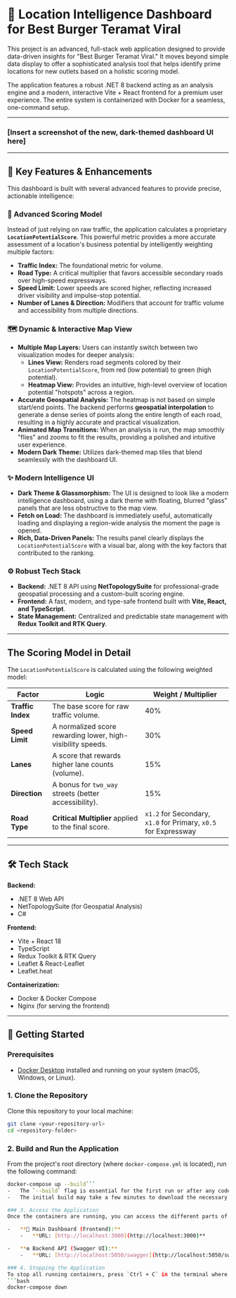 # 🍔 Location Intelligence Dashboard for Best Burger Teramat Viral

This project is an advanced, full-stack web application designed to provide data-driven insights for "Best Burger Teramat Viral." It moves beyond simple data display to offer a sophisticated analysis tool that helps identify prime locations for new outlets based on a holistic scoring model.

The application features a robust .NET 8 backend acting as an analysis engine and a modern, interactive Vite + React frontend for a premium user experience. The entire system is containerized with Docker for a seamless, one-command setup.

---

### [Insert a screenshot of the new, dark-themed dashboard UI here]

---

## 🚀 Key Features & Enhancements

This dashboard is built with several advanced features to provide precise, actionable intelligence:

### 🧠 Advanced Scoring Model
Instead of just relying on raw traffic, the application calculates a proprietary **`LocationPotentialScore`**. This powerful metric provides a more accurate assessment of a location's business potential by intelligently weighting multiple factors:
-   **Traffic Index:** The foundational metric for volume.
-   **Road Type:** A critical multiplier that favors accessible secondary roads over high-speed expressways.
-   **Speed Limit:** Lower speeds are scored higher, reflecting increased driver visibility and impulse-stop potential.
-   **Number of Lanes & Direction:** Modifiers that account for traffic volume and accessibility from multiple directions.

### 🗺️ Dynamic & Interactive Map View
-   **Multiple Map Layers:** Users can instantly switch between two visualization modes for deeper analysis:
    -   **Lines View:** Renders road segments colored by their `LocationPotentialScore`, from red (low potential) to green (high potential).
    -   **Heatmap View:** Provides an intuitive, high-level overview of location potential "hotspots" across a region.
-   **Accurate Geospatial Analysis:** The heatmap is not based on simple start/end points. The backend performs **geospatial interpolation** to generate a dense series of points along the entire length of each road, resulting in a highly accurate and practical visualization.
-   **Animated Map Transitions:** When an analysis is run, the map smoothly "flies" and zooms to fit the results, providing a polished and intuitive user experience.
-   **Modern Dark Theme:** Utilizes dark-themed map tiles that blend seamlessly with the dashboard UI.

### ✨ Modern Intelligence UI
-   **Dark Theme & Glassmorphism:** The UI is designed to look like a modern intelligence dashboard, using a dark theme with floating, blurred "glass" panels that are less obstructive to the map view.
-   **Fetch on Load:** The dashboard is immediately useful, automatically loading and displaying a region-wide analysis the moment the page is opened.
-   **Rich, Data-Driven Panels:** The results panel clearly displays the `LocationPotentialScore` with a visual bar, along with the key factors that contributed to the ranking.

### ⚙️ Robust Tech Stack
-   **Backend:** .NET 8 API using **NetTopologySuite** for professional-grade geospatial processing and a custom-built scoring engine.
-   **Frontend:** A fast, modern, and type-safe frontend built with **Vite, React, and TypeScript**.
-   **State Management:** Centralized and predictable state management with **Redux Toolkit and RTK Query**.

---

## The Scoring Model in Detail

The `LocationPotentialScore` is calculated using the following weighted model:

| Factor          | Logic                                                       | Weight / Multiplier |
| --------------- | ----------------------------------------------------------- | ------------------- |
| **Traffic Index** | The base score for raw traffic volume.                      | 40%                 |
| **Speed Limit**   | A normalized score rewarding lower, high-visibility speeds. | 30%                 |
| **Lanes**         | A score that rewards higher lane counts (volume).           | 15%                 |
| **Direction**     | A bonus for `two_way` streets (better accessibility).       | 15%                 |
| **Road Type**     | **Critical Multiplier** applied to the final score.       | `x1.2` for Secondary, `x1.0` for Primary, `x0.5` for Expressway |

---

## 🛠️ Tech Stack

**Backend:**
- .NET 8 Web API
- NetTopologySuite (for Geospatial Analysis)
- C#

**Frontend:**
- Vite + React 18
- TypeScript
- Redux Toolkit & RTK Query
- Leaflet & React-Leaflet
- Leaflet.heat

**Containerization:**
- Docker & Docker Compose
- Nginx (for serving the frontend)

---

## 🏁 Getting Started

### Prerequisites
-   [Docker Desktop](https://www.docker.com/products/docker-desktop/) installed and running on your system (macOS, Windows, or Linux).

### 1. Clone the Repository
Clone this repository to your local machine:
```bash
git clone <your-repository-url>
cd <repository-folder>
```

### 2. Build and Run the Application
From the project's root directory (where `docker-compose.yml` is located), run the following command:
```bash
docker-compose up --build```
-   The `--build` flag is essential for the first run or after any code changes.
-   The initial build may take a few minutes to download the necessary Docker images and install all dependencies.

### 3. Access the Application
Once the containers are running, you can access the different parts of the application:

-   **📍 Main Dashboard (Frontend):**
    -   **URL: [http://localhost:3000](http://localhost:3000)**

-   **⚙️ Backend API (Swagger UI):**
    -   **URL: [http://localhost:5050/swagger](http://localhost:5050/swagger)**

### 4. Stopping the Application
To stop all running containers, press `Ctrl + C` in the terminal where Docker Compose is running. To remove the containers and network, run:
```bash
docker-compose down
```